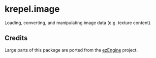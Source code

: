 krepel.image
============

Loading, converting, and manipulating image data (e.g. texture content).

Credits
-------

Large parts of this package are ported from the [ezEngine](http://ezEngine.net) project.
